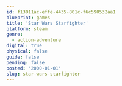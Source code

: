 ```yaml
---
id: f13011ac-effe-4435-801c-f6c590532aa1
blueprint: games
title: 'Star Wars Starfighter'
platform: steam
genre:
  - action-adventure
digital: true
physical: false
guide: false
pending: false
posted: '2000-01-01'
slug: star-wars-starfighter
---
```

